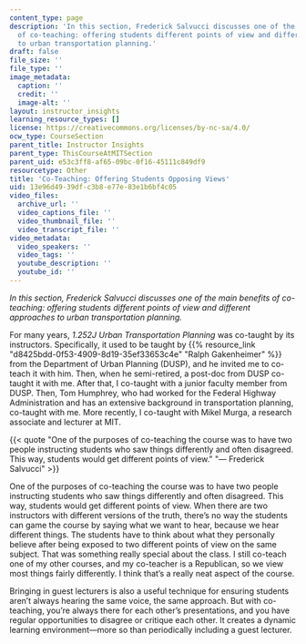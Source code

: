 ```yaml
---
content_type: page
description: 'In this section, Frederick Salvucci discusses one of the main benefits
  of co-teaching: offering students different points of view and different approaches
  to urban transportation planning.'
draft: false
file_size: ''
file_type: ''
image_metadata:
  caption: ''
  credit: ''
  image-alt: ''
layout: instructor_insights
learning_resource_types: []
license: https://creativecommons.org/licenses/by-nc-sa/4.0/
ocw_type: CourseSection
parent_title: Instructor Insights
parent_type: ThisCourseAtMITSection
parent_uid: e53c3ff8-af65-09bc-0f16-45111c849df9
resourcetype: Other
title: 'Co-Teaching: Offering Students Opposing Views'
uid: 13e96d49-39df-c3b8-e77e-83e1b6bf4c05
video_files:
  archive_url: ''
  video_captions_file: ''
  video_thumbnail_file: ''
  video_transcript_file: ''
video_metadata:
  video_speakers: ''
  video_tags: ''
  youtube_description: ''
  youtube_id: ''
---
```

*In this section, Frederick Salvucci discusses one of the main benefits of co-teaching: offering students different points of view and different approaches to urban transportation planning.*

For many years, *1.252J Urban Transportation Planning* was co-taught by its instructors. Specifically, it used to be taught by {{% resource_link "d8425bdd-0f53-4909-8d19-35ef33653c4e" "Ralph Gakenheimer" %}} from the Department of Urban Planning (DUSP), and he invited me to co-teach it with him. Then, when he semi-retired, a post-doc from DUSP co-taught it with me. After that, I co-taught with a junior faculty member from DUSP. Then, Tom Humphrey, who had worked for the Federal Highway Administration and has an extensive background in transportation planning, co-taught with me. More recently, I co-taught with Mikel Murga, a research associate and lecturer at MIT.

{{\< quote "One of the purposes of co-teaching the course was to have two people instructing students who saw things differently and often disagreed. This way, students would get different points of view." "— Frederick Salvucci" >}}

One of the purposes of co-teaching the course was to have two people instructing students who saw things differently and often disagreed. This way, students would get different points of view. When there are two instructors with different versions of the truth, there’s no way the students can game the course by saying what we want to hear, because we hear different things. The students have to think about what they personally believe after being exposed to two different points of view on the same subject. That was something really special about the class. I still co-teach one of my other courses, and my co-teacher is a Republican, so we view most things fairly differently. I think that’s a really neat aspect of the course.

Bringing in guest lecturers is also a useful technique for ensuring students aren’t always hearing the same voice, the same approach. But with co-teaching, you’re always there for each other’s presentations, and you have regular opportunities to disagree or critique each other. It creates a dynamic learning environment—more so than periodically including a guest lecturer.